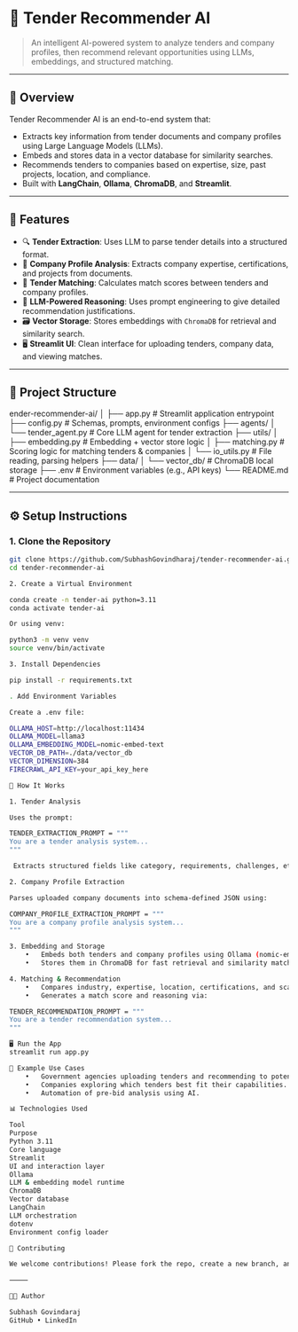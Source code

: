 # 🧠 Tender Recommender AI

> An intelligent AI-powered system to analyze tenders and company profiles, then recommend relevant opportunities using LLMs, embeddings, and structured matching.

---

## 🚀 Overview

Tender Recommender AI is an end-to-end system that:
- Extracts key information from tender documents and company profiles using Large Language Models (LLMs).
- Embeds and stores data in a vector database for similarity searches.
- Recommends tenders to companies based on expertise, size, past projects, location, and compliance.
- Built with **LangChain**, **Ollama**, **ChromaDB**, and **Streamlit**.

---

## 🧩 Features

- 🔍 **Tender Extraction**: Uses LLM to parse tender details into a structured format.
- 🏢 **Company Profile Analysis**: Extracts company expertise, certifications, and projects from documents.
- 🤝 **Tender Matching**: Calculates match scores between tenders and company profiles.
- 🧠 **LLM-Powered Reasoning**: Uses prompt engineering to give detailed recommendation justifications.
- 🗃️ **Vector Storage**: Stores embeddings with `ChromaDB` for retrieval and similarity search.
- 🖥️ **Streamlit UI**: Clean interface for uploading tenders, company data, and viewing matches.

---

## 📁 Project Structure

ender-recommender-ai/
│
├── app.py                       # Streamlit application entrypoint
├── config.py                   # Schemas, prompts, environment configs
├── agents/
│   └── tender_agent.py         # Core LLM agent for tender extraction
├── utils/
│   ├── embedding.py            # Embedding + vector store logic
│   ├── matching.py             # Scoring logic for matching tenders & companies
│   └── io_utils.py             # File reading, parsing helpers
├── data/
│   └── vector_db/              # ChromaDB local storage
├── .env                        # Environment variables (e.g., API keys)
└── README.md                   # Project documentation

---

## ⚙️ Setup Instructions

### 1. Clone the Repository

```bash
git clone https://github.com/SubhashGovindharaj/tender-recommender-ai.git
cd tender-recommender-ai

2. Create a Virtual Environment

conda create -n tender-ai python=3.11
conda activate tender-ai

Or using venv:

python3 -m venv venv
source venv/bin/activate

3. Install Dependencies

pip install -r requirements.txt

. Add Environment Variables

Create a .env file:

OLLAMA_HOST=http://localhost:11434
OLLAMA_MODEL=llama3
OLLAMA_EMBEDDING_MODEL=nomic-embed-text
VECTOR_DB_PATH=./data/vector_db
VECTOR_DIMENSION=384
FIRECRAWL_API_KEY=your_api_key_here

🧠 How It Works

1. Tender Analysis

Uses the prompt:

TENDER_EXTRACTION_PROMPT = """
You are a tender analysis system...
"""

 Extracts structured fields like category, requirements, challenges, etc.

2. Company Profile Extraction

Parses uploaded company documents into schema-defined JSON using:

COMPANY_PROFILE_EXTRACTION_PROMPT = """
You are a company profile analysis system...
"""

3. Embedding and Storage
	•	Embeds both tenders and company profiles using Ollama (nomic-embed-text)
	•	Stores them in ChromaDB for fast retrieval and similarity matching.

4. Matching & Recommendation
	•	Compares industry, expertise, location, certifications, and scale.
	•	Generates a match score and reasoning via:

TENDER_RECOMMENDATION_PROMPT = """
You are a tender recommendation system...
"""

🖥️ Run the App
streamlit run app.py

📌 Example Use Cases
	•	Government agencies uploading tenders and recommending to potential vendors.
	•	Companies exploring which tenders best fit their capabilities.
	•	Automation of pre-bid analysis using AI.

📊 Technologies Used

Tool
Purpose
Python 3.11
Core language
Streamlit
UI and interaction layer
Ollama
LLM & embedding model runtime
ChromaDB
Vector database
LangChain
LLM orchestration
dotenv
Environment config loader

🤝 Contributing

We welcome contributions! Please fork the repo, create a new branch, and make your changes via PR.

⸻

🧑‍💻 Author

Subhash Govindaraj
GitHub • LinkedIn
